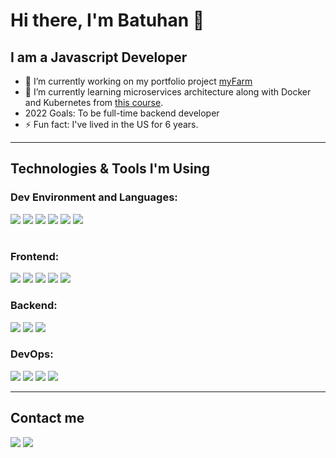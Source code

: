 # Hi there, I'm Batuhan 👋

## I am a Javascript Developer

- 🔭 I’m currently working on my portfolio project [myFarm](https://github.com/batudmr/myfarm)
- 🌱 I’m currently learning microservices architecture along with Docker and Kubernetes from [this course](https://www.udemy.com/course/microservices-with-node-js-and-react/).
- 2022 Goals: To be full-time backend developer
- ⚡ Fun fact: I've lived in the US for 6 years.

---

## Technologies & Tools I'm Using

### Dev Environment and Languages:

![](https://img.shields.io/badge/MacOS-informational?style=for-the-badge&logo=macos&logoColor=white&color=000000)
![](https://img.shields.io/badge/Linux-informational?style=for-the-badge&logo=linux&logoColor=black&color=FCC624)
![](https://img.shields.io/badge/VSCode-informational?style=for-the-badge&logo=visualstudiocode&logoColor=white&color=007ACC)
![](https://img.shields.io/badge/JavaScript-informational?style=for-the-badge&logo=javascript&logoColor=000000&color=F7DF1E)
![](https://img.shields.io/badge/TypeScript-informational?style=for-the-badge&logo=typescript&logoColor=white&color=3178C6)
![](https://img.shields.io/badge/Python-informational?style=for-the-badge&logo=python&logoColor=3776AB&color=ffd343)

#

### Frontend:

![](https://img.shields.io/badge/HTML5-informational?style=for-the-badge&logo=html5&logoColor=E34F26&color=333)
![](https://img.shields.io/badge/CSS3-informational?style=for-the-badge&logo=css3&logoColor=1572B6&color=333)
![](https://img.shields.io/badge/React-informational?style=for-the-badge&logo=React&logoColor=61DAFB&color=20232a)
![](https://img.shields.io/badge/Next.js-informational?style=for-the-badge&logo=Next.js&logoColor=white&color=000000)
![](https://img.shields.io/badge/Material%20UI-informational?style=for-the-badge&logo=mui&logoColor=007FFF&color=0A1929)

### Backend:

![](https://img.shields.io/badge/NodeJS-informational?style=for-the-badge&logo=nodedotjs&logoColor=white&color=339933)
![](https://img.shields.io/badge/Express-informational?style=for-the-badge&logo=express&logoColor=000000&color=white)
![](https://img.shields.io/badge/Prisma-informational?style=for-the-badge&logo=prisma&logoColor=white&color=2D3748)

### DevOps:

![](https://img.shields.io/badge/Docker-informational?style=for-the-badge&logo=docker&logoColor=white&color=2496ED)
![](https://img.shields.io/badge/Kubernetes-informational?style=for-the-badge&logo=kubernetes&logoColor=white&color=326CE5)
![](https://img.shields.io/badge/NGINX-informational?style=for-the-badge&logo=nginx&logoColor=009639&color=222)
![](https://img.shields.io/badge/PM2-informational?style=for-the-badge&logo=pm2&logoColor=white&color=2B037A)

---

## Contact me

[![](https://img.shields.io/badge/LinkedIn-informational?style=for-the-badge&logo=linkedin&logoColor=white&color=0A66C2)](https://www.linkedin.com/in/batuhandmr/)
[![](https://img.shields.io/badge/Mail-informational?style=for-the-badge&logo=gmail&logoColor=white&color=EA4335)](mailto:batudemir034@gmail.com)

